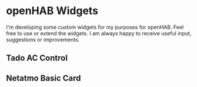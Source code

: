 # openHAB Widgets
I'm developing some custom widgets for my purposes for openHAB. Feel free to use or extend the widgets. I am always happy to receive useful input, suggestions or improvements.

## Tado AC Control

## Netatmo Basic Card